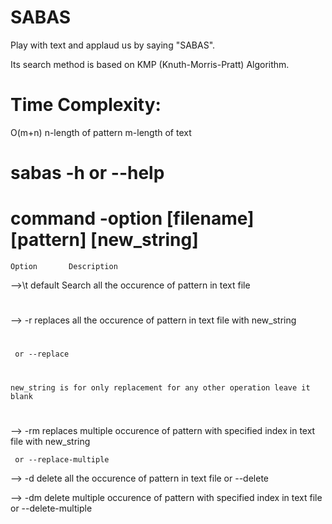 # SABAS
Play with text and applaud us by saying "SABAS".

Its search method is based on KMP (Knuth-Morris-Pratt) Algorithm.
# Time Complexity:
  O(m+n)
  n-length of pattern
  m-length of text






#	sabas -h or --help
# command -option [filename] [pattern] [new_string]

	Option 		 Description

-->\t	default		Search all the occurence of pattern in text file
#
-->	-r		replaces all the occurence of pattern in text file with new_string
#
	 or --replace
#
 	new_string is for only replacement for any other operation leave it blank 
#
-->	-rm		replaces multiple occurence of pattern with specified index in text file with new_string

	 or --replace-multiple

-->	-d		delete all the occurence of pattern in text file
	 or --delete

-->	-dm		delete multiple occurence of pattern with specified index in text file 
	 or --delete-multiple

                                                                                                         
